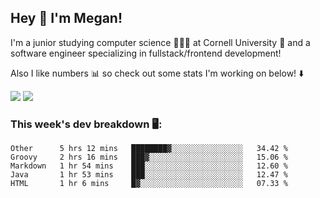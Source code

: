 ## Hey 👋 I'm Megan! 
I'm a junior studying computer science 👩🏻‍💻 at Cornell University 🐻 and a software engineer specializing in fullstack/frontend development!

Also I like numbers 📊 so check out some stats I'm working on below! ⬇️

<img src="https://github-readme-stats.meganyin13.vercel.app/api?username=meganyin13&show_icons=true&hide=stars&count_private=true" />

<img src="https://github-readme-stats.meganyin13.vercel.app/api/top-langs/?username=meganyin13&layout=compact&hide=Jupyter%20Notebook" />

### This week's dev breakdown 🖥:
<!--START_SECTION:waka-->
```text
Other      5 hrs 12 mins   ████████▓░░░░░░░░░░░░░░░░   34.42 % 
Groovy     2 hrs 16 mins   ███▓░░░░░░░░░░░░░░░░░░░░░   15.06 % 
Markdown   1 hr 54 mins    ███░░░░░░░░░░░░░░░░░░░░░░   12.60 % 
Java       1 hr 53 mins    ███░░░░░░░░░░░░░░░░░░░░░░   12.47 % 
HTML       1 hr 6 mins     █▓░░░░░░░░░░░░░░░░░░░░░░░   07.33 % 
```
<!--END_SECTION:waka-->
